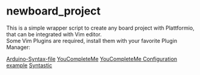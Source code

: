 # newboard_project
This is a simple wrapper script to create any board project with Plattformio, that can be integrated with Vim editor.  
Some Vim Plugins are required, install them with your favorite Plugin Manager:

[Arduino-Syntax-file]( https://github.com/vim-scripts/Arduino-syntax-file)
[YouCompleteMe](https://github.com/vim-scripts/Arduino-syntax-file)
[YouCompleteMe Configuration example](ttps://gist.github.com/ajford/f551b2b6fd4d6b6e1ef2)
[Syntastic](https://github.com/scrooloose/syntastic )


